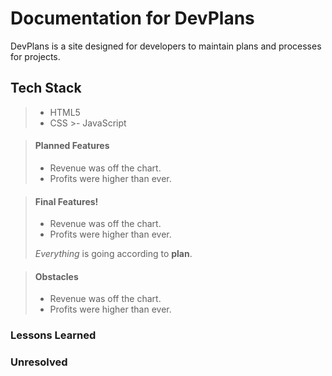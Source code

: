 # Documentation for DevPlans

DevPlans is a site designed for developers to maintain plans and processes for projects.

## Tech Stack
   > - HTML5
   > - CSS
    >- JavaScript


> #### Planned Features
>
> - Revenue was off the chart.
> - Profits were higher than ever.
>
>  

> #### Final Features!
>
> - Revenue was off the chart.
> - Profits were higher than ever.
>
>  *Everything* is going according to **plan**.


> #### Obstacles
>
> - Revenue was off the chart.
> - Profits were higher than ever.

### Lessons Learned


### Unresolved


